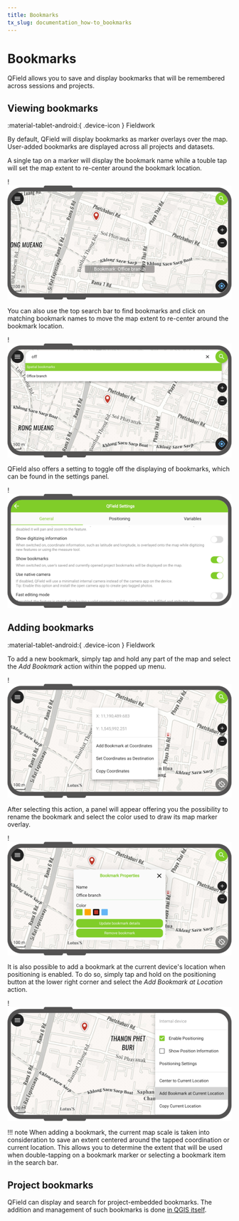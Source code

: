 ```yaml
---
title: Bookmarks
tx_slug: documentation_how-to_bookmarks
---
```


# Bookmarks

QField allows you to save and display bookmarks that will be remembered across sessions and projects.

## Viewing bookmarks
:material-tablet-android:{ .device-icon } Fieldwork

By default, QField will display bookmarks as marker overlays over the map. User-added bookmarks are displayed across all projects and datasets.

A single tap on a marker will display the bookmark name while a touble tap will set the map extent to re-center around the bookmark location.

!![](../assets/images/bookmarks.png)

You can also use the top search bar to find bookmarks and click on matching bookmark names to move the map extent to re-center around the bookmark location.

!![](../assets/images/bookmarks-search.png)

QField also offers a setting to toggle off the displaying of bookmarks, which can be found in the settings panel.

!![](../assets/images/bookmarks-toggle.png)

## Adding bookmarks
:material-tablet-android:{ .device-icon } Fieldwork

To add a new bookmark, simply tap and hold any part of the map and select the *Add Bookmark* action within the popped up menu.

!![](../assets/images/bookmarks-add-from-touch.png)

After selecting this action, a panel will appear offering you the possibility to rename the bookmark and select the color used to draw its map marker overlay.

!![](../assets/images/bookmarks-properties.png)

It is also possible to add a bookmark at the current device's location when positioning is enabled. To do so, simply tap and hold on the positioning button at the lower right corner and select the *Add Bookmark at Location* action.

!![](../assets/images/bookmarks-add-from-location.png)

!!! note
    When adding a bookmark, the current map scale is taken into consideration to save an extent centered around the tapped coordination or current location. This allows you to determine the extent that will be used when double-tapping on a bookmark marker or selecting a bookmark item in the search bar.

## Project bookmarks

QField can display and search for project-embedded bookmarks. The addition and management of such bookmarks is done [in QGIS itself](https://docs.qgis.org/latest/en/docs/user_manual/introduction/general_tools.html#spatial-bookmarks).
